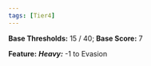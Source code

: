 ```yaml
---
tags: [Tier4]
---
```

**Base Thresholds:** 15 / 40; **Base Score:** 7

**Feature:** ***Heavy:*** -1 to Evasion
